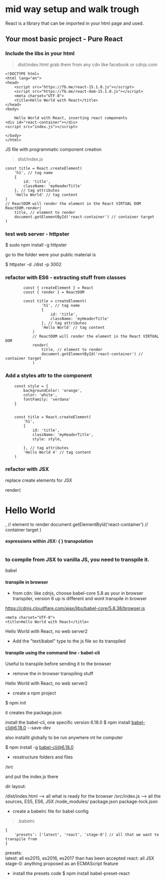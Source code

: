 # mid way setup and walk trough

React is a library that can be imported in your html page and used.

## Your most basic project - Pure React

### Include the libs in your html

> dist/index.html
grab them from any cdn like facebook or cdnjs.com

	<!DOCTYPE html>
	<html lang="en">
	<head>
	    <script src="https://fb.me/react-15.1.0.js"></script>
	    <script src="https://fb.me/react-dom-15.1.0.js"></script>
	    <meta charset="UTF-8">
	    <title>Hello World with React</title>
	</head>
	<body>

		Hello World with React, inserting react components
	<div id="react-container"></div>
	<script src="index.js"></script>
	    
	</body>
	</html>

JS file with programmatic component creation

> dist/index.js

	const title = React.createElement(
	    'h1', // tag name
	    {
	        id: 'title',
	        className: 'myHeaderTitle'
	    }, // tag attributes
	    'Hello World' // tag content
	)
	// ReactDOM will render the element in the React VIRTUAL DOM
	ReactDOM.render(
	    title, // element to render
	    document.getElementById('react-container') // container target
	)


### test web server - httpster

$ sudo npm install -g httpster

go to the folder were your public material is

$ httpster -d ./dist -p 3002

### refactor with ES6 - extracting stuff from classes

			const { createElement } = React
			const { render } = ReactDOM

			const title = createElement(
				    'h1', // tag name
				    {
				        id: 'title',
				        className: 'myHeaderTitle'
				    }, // tag attributes
				    'Hello World' // tag content
				)
				// ReactDOM will render the element in the React VIRTUAL DOM
				render(
				    title, // element to render
				    document.getElementById('react-container') // container target
				)

### Add a styles attr to the component

		const style = {
		    backgroundColor: 'orange',
		    color: 'white',
		    fontFamily: 'verdana'
		}


		const title = React.createElement(
		    'h1',
		    {
		        id: 'title',
		        className: 'myHeaderTitle',
		        style: style,

		    }, // tag attributes
		    'Hello World 4' // tag content
		)




### refactor with JSX
replace create elements for JSX

render(
    <h1 id='title'
        className='myHeaderTitle'
        style={style}>Hello World</h1>, // element to render
    document.getElementById('react-container') // container target
)


#### expressions within JSX: { } transpolation
<h1 id='title'
        className='myHeaderTitle'
        style={style}></h1>	

### to compile from JSX to vanilla JS, you need to transpile it.
babel


#### transpile in browser
- from cdn: like cdnjs, choose babel-core 5.8 as your in browser transpiler, version 6 up is different and wont transpile in browser

https://cdnjs.cloudflare.com/ajax/libs/babel-core/5.8.38/browser.js

<!DOCTYPE html>
<html lang="en">
<head>
    <script src="https://fb.me/react-15.1.0.js"></script>
    <script src="https://fb.me/react-dom-15.1.0.js"></script>
    <script src="https://cdnjs.cloudflare.com/ajax/libs/babel-core/5.8.38/browser.js"></script>

    <meta charset="UTF-8">
    <title>Hello World with React</title>
</head>
<body>
Hello World with React, no web server2

<div id="react-container"></div>
<script type="text/babel" src="index.js"></script>
</body>
</html>

- Add the "text/babel" type to the js file so its transpiled

#### transpile using the command line - babel-cli

Useful to transpile before sending it to the browser
- remove the in browser transpiling stuff


<!DOCTYPE html>
<html lang="en">
<head>
    <script src="https://fb.me/react-15.1.0.js"></script>
    <script src="https://fb.me/react-dom-15.1.0.js"></script>
    <meta charset="UTF-8">
    <title>Hello World with React</title>
</head>
<body>
Hello World with React, no web server2

<div id="react-container"></div>
<script type="text/javascript" src="index.js"></script>
</body>
</html>

- create a npm project

$ npm init

it creates the package.json

install the babel-cli, one specific version 6.18.0
$ npm install babel-cli@6.18.0 --save-dev


also installit globally to be run anywhere int he computer

$ npm install -g babel-cli@6.18.0

- resstructure folders and files

/src

and put the index.js there

dir layout:

/dist/index.html --> all what is ready for the browser
/src/index.js --> all the sources, ES5, ES6, JSX
/node_modules/
package.json
package-lock.json


- create a babelrc file for babel config
> .babelrc

	{
		'presets': ['latest', 'react', 'stage-0'] // all that we want to transpile from
	}

presets: 	
	latest: all es2015, es2016, es2017 than has been accepted
	react: all JSX
	stage-0: anything proposed as an ECMAScript feature

- install the presets code
$ npm install babel-preset-react